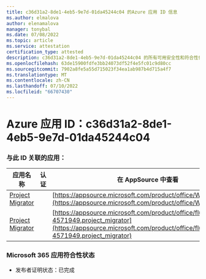 ```yaml
---
title: c36d31a2-8de1-4eb5-9e7d-01da45244c04 的Azure 应用 ID 信息
ms.author: elmalova
author: elenamalova
manager: tonybal
ms.date: 07/08/2022
ms.topic: article
ms.service: attestation
certification_type: attested
description: c36d31a2-8de1-4eb5-9e7d-01da45244c04 的所有可用安全性和符合性信息。
ms.openlocfilehash: 63de15900fdfe3bb24073df52f4e5fc01c9d80cc
ms.sourcegitcommit: 7902a8fe5a55d715023f34ea1ab987b4d715a4f7
ms.translationtype: MT
ms.contentlocale: zh-CN
ms.lasthandoff: 07/10/2022
ms.locfileid: "66707430"
---
```

# <a name="azure-app-id-c36d31a2-8de1-4eb5-9e7d-01da45244c04"></a>Azure 应用 ID：c36d31a2-8de1-4eb5-9e7d-01da45244c04


### <a name="apps-associated-with-this-id"></a>与此 ID 关联的应用：
| **应用名称** | **认证** | **在 AppSource 中查看** |
|--------------|---------------|-----------------------|
| [Project Migrator](../forward/WA200003160.md) |  | [https://appsource.microsoft.com/product/office/WA200003160](https://appsource.microsoft.com/product/office/WA200003160) |
| [Project Migrator](../forward/fluentpro-4571949.project_migrator.md) |  | [https://appsource.microsoft.com/product/office/fluentpro-4571949.project_migrator](https://appsource.microsoft.com/product/office/fluentpro-4571949.project_migrator) |

### <a name="microsoft-365-app-compliance-status"></a>Microsoft 365 应用符合性状态
- 发布者证明状态：已完成

